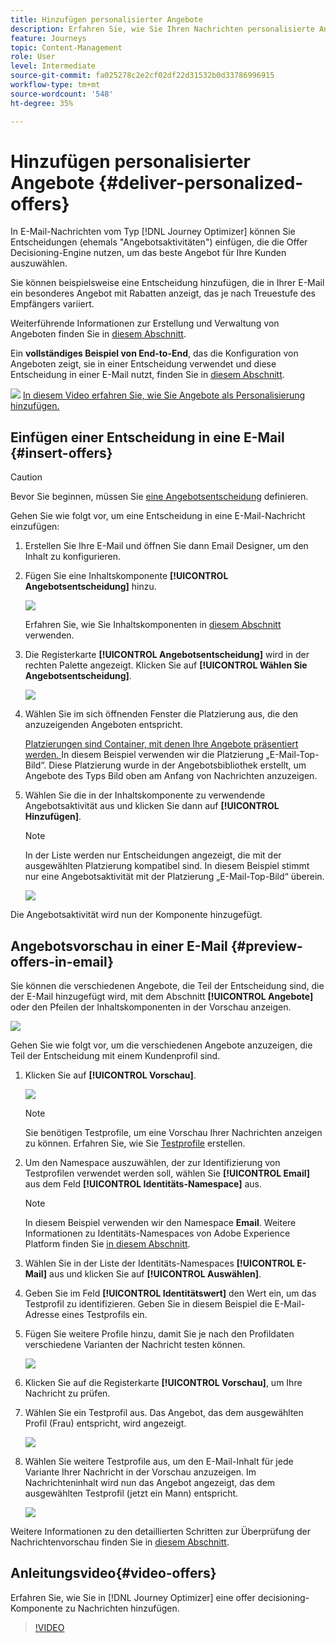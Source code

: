 ```yaml
---
title: Hinzufügen personalisierter Angebote
description: Erfahren Sie, wie Sie Ihren Nachrichten personalisierte Angebote hinzufügen
feature: Journeys
topic: Content-Management
role: User
level: Intermediate
source-git-commit: fa025278c2e2cf02df22d31532b0d33786996915
workflow-type: tm+mt
source-wordcount: '548'
ht-degree: 35%

---
```


# Hinzufügen personalisierter Angebote {#deliver-personalized-offers}

In E-Mail-Nachrichten vom Typ [!DNL Journey Optimizer] können Sie Entscheidungen (ehemals &quot;Angebotsaktivitäten&quot;) einfügen, die die Offer Decisioning-Engine nutzen, um das beste Angebot für Ihre Kunden auszuwählen.

Sie können beispielsweise eine Entscheidung hinzufügen, die in Ihrer E-Mail ein besonderes Angebot mit Rabatten anzeigt, das je nach Treuestufe des Empfängers variiert.

Weiterführende Informationen zur Erstellung und Verwaltung von Angeboten finden Sie in [diesem Abschnitt](offers/get-started/starting-offer-decisioning.md).

Ein **vollständiges Beispiel von End-to-End**, das die Konfiguration von Angeboten zeigt, sie in einer Entscheidung verwendet und diese Entscheidung in einer E-Mail nutzt, finden Sie in [diesem Abschnitt](offers/offers-e2e.md#insert-decision-in-email).

![](assets/do-not-localize/how-to-video.png) [In diesem Video erfahren Sie, wie Sie Angebote als Personalisierung hinzufügen.](#video-offers)

## Einfügen einer Entscheidung in eine E-Mail {#insert-offers}

>[!CAUTION]
>
>Bevor Sie beginnen, müssen Sie [eine Angebotsentscheidung](offers/offer-activities/create-offer-activities.md) definieren.

Gehen Sie wie folgt vor, um eine Entscheidung in eine E-Mail-Nachricht einzufügen:

1. Erstellen Sie Ihre E-Mail und öffnen Sie dann Email Designer, um den Inhalt zu konfigurieren.

1. Fügen Sie eine Inhaltskomponente **[!UICONTROL Angebotsentscheidung]** hinzu.

   ![](assets/deliver-offer-component.png)

   Erfahren Sie, wie Sie Inhaltskomponenten in [diesem Abschnitt](content-components.md) verwenden.

1. Die Registerkarte **[!UICONTROL Angebotsentscheidung]** wird in der rechten Palette angezeigt. Klicken Sie auf **[!UICONTROL Wählen Sie Angebotsentscheidung]**.

   ![](assets/deliver-offer-tab.png)

1. Wählen Sie im sich öffnenden Fenster die Platzierung aus, die den anzuzeigenden Angeboten entspricht.

   [Platzierungen sind Container, mit denen Ihre Angebote präsentiert werden. ](offers/offer-library/creating-placements.md) In diesem Beispiel verwenden wir die Platzierung „E-Mail-Top-Bild“. Diese Platzierung wurde in der Angebotsbibliothek erstellt, um Angebote des Typs Bild oben am Anfang von Nachrichten anzuzeigen.

1. Wählen Sie die in der Inhaltskomponente zu verwendende Angebotsaktivität aus und klicken Sie dann auf **[!UICONTROL Hinzufügen]**.

   >[!NOTE]
   >
   >In der Liste werden nur Entscheidungen angezeigt, die mit der ausgewählten Platzierung kompatibel sind. In diesem Beispiel stimmt nur eine Angebotsaktivität mit der Platzierung „E-Mail-Top-Bild“ überein.

   ![](assets/deliver-offer-placement.png)

Die Angebotsaktivität wird nun der Komponente hinzugefügt.


## Angebotsvorschau in einer E-Mail {#preview-offers-in-email}

Sie können die verschiedenen Angebote, die Teil der Entscheidung sind, die der E-Mail hinzugefügt wird, mit dem Abschnitt **[!UICONTROL Angebote]** oder den Pfeilen der Inhaltskomponenten in der Vorschau anzeigen.

![](assets/deliver-offer-preview.png)

Gehen Sie wie folgt vor, um die verschiedenen Angebote anzuzeigen, die Teil der Entscheidung mit einem Kundenprofil sind.

1. Klicken Sie auf **[!UICONTROL Vorschau]**.  

   ![](assets/deliver-offer-preview-button.png)

   >[!NOTE]
   >
   >Sie benötigen Testprofile, um eine Vorschau Ihrer Nachrichten anzeigen zu können. Erfahren Sie, wie Sie [Testprofile](building-journeys/creating-test-profiles.md) erstellen.

1. Um den Namespace auszuwählen, der zur Identifizierung von Testprofilen verwendet werden soll, wählen Sie **[!UICONTROL Email]** aus dem Feld **[!UICONTROL Identitäts-Namespace]** aus.

   >[!NOTE]
   >
   >In diesem Beispiel verwenden wir den Namespace **Email**. Weitere Informationen zu Identitäts-Namespaces von Adobe Experience Platform finden Sie [in diesem Abschnitt](https://experienceleague.adobe.com/docs/experience-platform/identity/namespaces.html?lang=de#getting-started).

1. Wählen Sie in der Liste der Identitäts-Namespaces **[!UICONTROL E-Mail]** aus und klicken Sie auf **[!UICONTROL Auswählen]**.

1. Geben Sie im Feld **[!UICONTROL Identitätswert]** den Wert ein, um das Testprofil zu identifizieren. Geben Sie in diesem Beispiel die E-Mail-Adresse eines Testprofils ein.

   <!--For example enter smith@adobe.com and click the **[!UICONTROL Add profile]** button.-->

1. Fügen Sie weitere Profile hinzu, damit Sie je nach den Profildaten verschiedene Varianten der Nachricht testen können.

   ![](assets/deliver-offer-test-profiles.png)

1. Klicken Sie auf die Registerkarte **[!UICONTROL Vorschau]**, um Ihre Nachricht zu prüfen.

1. Wählen Sie ein Testprofil aus. Das Angebot, das dem ausgewählten Profil (Frau) entspricht, wird angezeigt.

   ![](assets/deliver-offer-test-profile-female-preview.png)

1. Wählen Sie weitere Testprofile aus, um den E-Mail-Inhalt für jede Variante Ihrer Nachricht in der Vorschau anzuzeigen. Im Nachrichteninhalt wird nun das Angebot angezeigt, das dem ausgewählten Testprofil (jetzt ein Mann) entspricht.

   ![](assets/deliver-offer-test-profile-male-preview.png)

Weitere Informationen zu den detaillierten Schritten zur Überprüfung der Nachrichtenvorschau finden Sie in [diesem Abschnitt](#preview-your-messages).

## Anleitungsvideo{#video-offers}

Erfahren Sie, wie Sie in [!DNL Journey Optimizer] eine offer decisioning-Komponente zu Nachrichten hinzufügen.

>[!VIDEO](https://video.tv.adobe.com/v/334088?quality=12)

